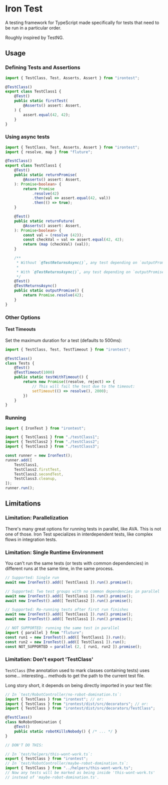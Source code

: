 # Iron Test

A testing framework for TypeScript made specifically for tests that need to be run in a particular order.

Roughly inspired by TestNG.

## Usage

### Defining Tests and Assertions

```typescript
import { TestClass, Test, Asserts, Assert } from "irontest";

@TestClass()
export class TestClass1 {
    @Test()
    public static firstTest(
        @Asserts() assert: Assert,
    ) {
        assert.equal(42, 42);
    }
}
```

### Using async tests

```typescript
import { TestClass, Test, Asserts, Assert } from "irontest";
import { resolve, map } from "fluture";

@TestClass()
export class TestClass1 {
    @Test()
    public static returnPromise(
        @Asserts() assert: Assert,
    ): Promise<boolean> {
        return Promise
            .resolve(42)
            .then(val => assert.equal(42, val))
            .then(() => true);
    }

    @Test()
    public static returnFuture(
        @Asserts() assert: Assert,
    ): Promise<boolean> {
        const val = (resolve (42));
        const checkVal = val => assert.equal(42, 42);
        return (map (checkVal) (val));
    }

    /**
     * Without `@TestReturnsAsync()`, any test depending on `outputPromise` would get the value '42'.
     *
     * With `@TestReturnsAsync()`, any test depending on `outputPromise` will get 'Promise<42>'.
     */
    @Test()
    @TestReturnsAsync()
    public static outputPromise() {
        return Promise.resolve(42);
    }
}
```

### Other Options

#### Test Timeouts

Set the maximum duration for a test (defaults to 500ms):

```typescript
import { TestClass, Test, TestTimeout } from "irontest";

@TestClass()
class Tests {
    @Test()
    @TestTimeout(1000)
    public static testWithTimeout() {
        return new Promise((resolve, reject) => {
            // This will fail the test due to the timeout:
            setTimeout(() => resolve(), 2000);
        })
    }
}
```

### Running

```typescript
import { IronTest } from "irontest";

import { TestClass1 } from "./testClass1";
import { TestClass2 } from "./testClass2";
import { TestClass3 } from "./testClass3";

const runner = new IronTest();
runner.add([
    TestClass1,
    TestClass2.firstTest,
    TestClass2.secondTest,
    TestClass3.cleanup,
]);
runner.run();
```

## Limitations

### Limitation: Parallelization

There's many great options for running tests in parallel, like AVA.
This is not one of those.  Iron Test specializes in interdependent tests,
like complex flows in integration tests.

### Limitation: Single Runtime Environment

You can't run the same tests (or tests with common dependencies) in different runs at the same time, in the same process.

```typescript
// Supported: Single run
await new IronTest().add([ TestClass1 ]).run().promise();

// Supported: Two test groups with no common dependencies in parallel
await new IronTest().add([ TestClass1 ]).run().promise();
await new IronTest().add([ TestClass2 ]).run().promise();

// Supported: Re-running tests after first run finishes
await new IronTest().add([ TestClass1 ]).run().promise();
await new IronTest().add([ TestClass1 ]).run().promise();

// NOT SUPPORTED: running the same test in parallel
import { parallel } from "fluture";
const run1 = new IronTest().add([ TestClass1 ]).run();
const run2 = new IronTest().add([ TestClass1 ]).run();
const NOT_SUPPORTED = parallel (2, [ run1, run2 ]).promise();
```

### Limitation: Don't export 'TestClass'

`TestClass` (the annotation used to mark classes containing tests)
uses some... interesting... methods to get the path to the current test file.

Long story short, it depends on being directly imported in your test file:

```typescript
// In `test/RobotController/no-robot-domination.ts`:
import { TestClass } from "irontest"; // or:
import { TestClass } from "irontest/dist/src/decorators"; // or:
import { TestClass } from "irontest/dist/src/decorators/TestClass";

@TestClass()
class NoRobotDomination {
    @Test()
    public static robotKillsNobody() { /* ... */ }
}

// DON'T DO THIS:

// In `test/helpers/this-wont-work.ts`:
export { TestClass } from "irontest";
// In `test/RobotController/maybe-robot-domination.ts`:
import { TestClass } from "../helpers/this-wont-work.ts";
// Now any tests will be marked as being inside 'this-wont-work.ts'
// instead of 'maybe-robot-domination.ts'.
```
